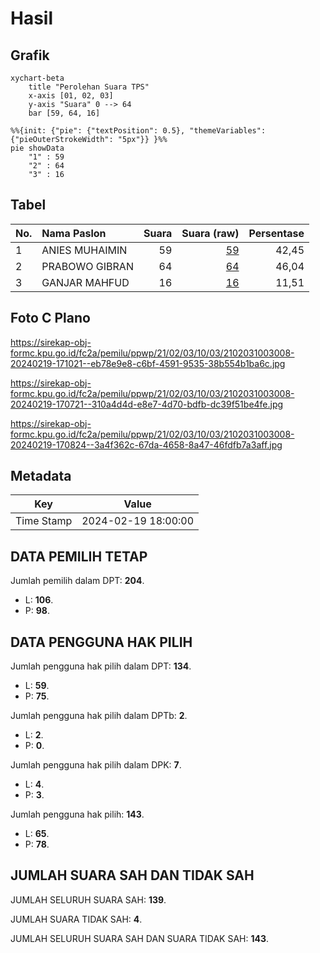 # Hasil

## Grafik

```mermaid
xychart-beta
    title "Perolehan Suara TPS"
    x-axis [01, 02, 03]
    y-axis "Suara" 0 --> 64
    bar [59, 64, 16]
```

```mermaid
%%{init: {"pie": {"textPosition": 0.5}, "themeVariables": {"pieOuterStrokeWidth": "5px"}} }%%
pie showData
    "1" : 59
    "2" : 64
    "3" : 16
```

## Tabel

| No. | Nama Paslon    | Suara | Suara (raw) | Persentase |
|:--- |:-------------- | -----:| -----------:| ----------:|
| 1   | ANIES MUHAIMIN | 59    | [59][p-1]   | 42,45      |
| 2   | PRABOWO GIBRAN | 64    | [64][p-2]   | 46,04      |
| 3   | GANJAR MAHFUD  | 16    | [16][p-3]   | 11,51      |


[p-1]: https://github.com/gigit-pemilu/pemilu-2024-21-kepulauan-riau/blob/main/pilpres/hitung-suara/sub/21-kepulauan-riau/sub/02-karimun/sub/03-karimun/sub/1003-sungai-lakam-timur/sub/008-tps/sub/paslon-1.txt
[p-2]: https://github.com/gigit-pemilu/pemilu-2024-21-kepulauan-riau/blob/main/pilpres/hitung-suara/sub/21-kepulauan-riau/sub/02-karimun/sub/03-karimun/sub/1003-sungai-lakam-timur/sub/008-tps/sub/paslon-2.txt
[p-3]: https://github.com/gigit-pemilu/pemilu-2024-21-kepulauan-riau/blob/main/pilpres/hitung-suara/sub/21-kepulauan-riau/sub/02-karimun/sub/03-karimun/sub/1003-sungai-lakam-timur/sub/008-tps/sub/paslon-3.txt

## Foto C Plano

https://sirekap-obj-formc.kpu.go.id/fc2a/pemilu/ppwp/21/02/03/10/03/2102031003008-20240219-171021--eb78e9e8-c6bf-4591-9535-38b554b1ba6c.jpg

https://sirekap-obj-formc.kpu.go.id/fc2a/pemilu/ppwp/21/02/03/10/03/2102031003008-20240219-170721--310a4d4d-e8e7-4d70-bdfb-dc39f51be4fe.jpg

https://sirekap-obj-formc.kpu.go.id/fc2a/pemilu/ppwp/21/02/03/10/03/2102031003008-20240219-170824--3a4f362c-67da-4658-8a47-46fdfb7a3aff.jpg


## Metadata

| Key        | Value               |
| ---------- | ------------------- |
| Time Stamp | 2024-02-19 18:00:00 |


## DATA PEMILIH TETAP

Jumlah pemilih dalam DPT: **204**.
 * L: **106**.
 * P: **98**.

## DATA PENGGUNA HAK PILIH

Jumlah pengguna hak pilih dalam DPT: **134**.
 * L: **59**.
 * P: **75**.

Jumlah pengguna hak pilih dalam DPTb: **2**.
 * L: **2**.
 * P: **0**.

Jumlah pengguna hak pilih dalam DPK: **7**.
 * L: **4**.
 * P: **3**.

Jumlah pengguna hak pilih: **143**.
 * L: **65**.
 * P: **78**.

## JUMLAH SUARA SAH DAN TIDAK SAH

JUMLAH SELURUH SUARA SAH: **139**.

JUMLAH SUARA TIDAK SAH: **4**.

JUMLAH SELURUH SUARA SAH DAN SUARA TIDAK SAH: **143**.



